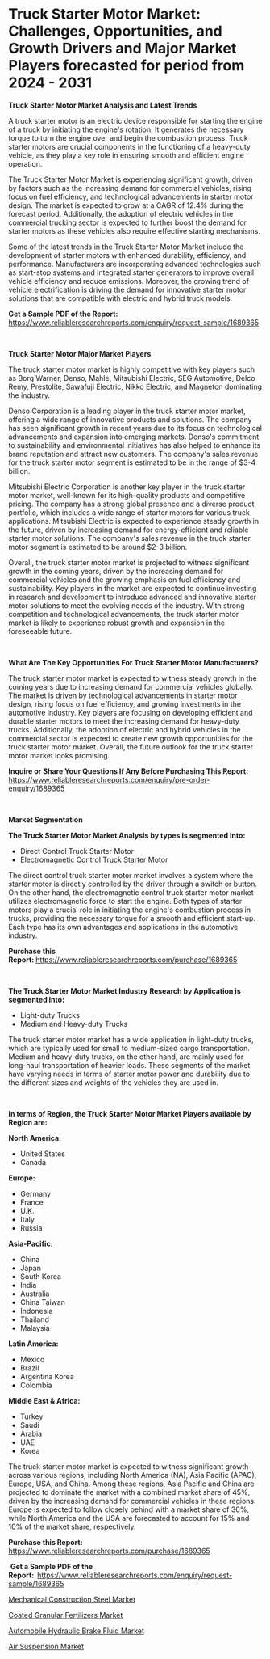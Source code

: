 <p><h1>Truck Starter Motor Market: Challenges, Opportunities, and Growth Drivers and Major Market Players forecasted for period from 2024 - 2031</h1></p><p><strong>Truck Starter Motor Market Analysis and Latest Trends</strong></p>
<p><p>A truck starter motor is an electric device responsible for starting the engine of a truck by initiating the engine's rotation. It generates the necessary torque to turn the engine over and begin the combustion process. Truck starter motors are crucial components in the functioning of a heavy-duty vehicle, as they play a key role in ensuring smooth and efficient engine operation.</p><p>The Truck Starter Motor Market is experiencing significant growth, driven by factors such as the increasing demand for commercial vehicles, rising focus on fuel efficiency, and technological advancements in starter motor design. The market is expected to grow at a CAGR of 12.4% during the forecast period. Additionally, the adoption of electric vehicles in the commercial trucking sector is expected to further boost the demand for starter motors as these vehicles also require effective starting mechanisms.</p><p>Some of the latest trends in the Truck Starter Motor Market include the development of starter motors with enhanced durability, efficiency, and performance. Manufacturers are incorporating advanced technologies such as start-stop systems and integrated starter generators to improve overall vehicle efficiency and reduce emissions. Moreover, the growing trend of vehicle electrification is driving the demand for innovative starter motor solutions that are compatible with electric and hybrid truck models.</p></p>
<p><strong>Get a Sample PDF of the Report:&nbsp;</strong> <a href="https://www.reliableresearchreports.com/enquiry/request-sample/1689365">https://www.reliableresearchreports.com/enquiry/request-sample/1689365</a></p>
<p>&nbsp;</p>
<p><strong>Truck Starter Motor Major Market Players</strong></p>
<p><p>The truck starter motor market is highly competitive with key players such as Borg Warner, Denso, Mahle, Mitsubishi Electric, SEG Automotive, Delco Remy, Prestolite, Sawafuji Electric, Nikko Electric, and Magneton dominating the industry.</p><p>Denso Corporation is a leading player in the truck starter motor market, offering a wide range of innovative products and solutions. The company has seen significant growth in recent years due to its focus on technological advancements and expansion into emerging markets. Denso's commitment to sustainability and environmental initiatives has also helped to enhance its brand reputation and attract new customers. The company's sales revenue for the truck starter motor segment is estimated to be in the range of $3-4 billion.</p><p>Mitsubishi Electric Corporation is another key player in the truck starter motor market, well-known for its high-quality products and competitive pricing. The company has a strong global presence and a diverse product portfolio, which includes a wide range of starter motors for various truck applications. Mitsubishi Electric is expected to experience steady growth in the future, driven by increasing demand for energy-efficient and reliable starter motor solutions. The company's sales revenue in the truck starter motor segment is estimated to be around $2-3 billion.</p><p>Overall, the truck starter motor market is projected to witness significant growth in the coming years, driven by the increasing demand for commercial vehicles and the growing emphasis on fuel efficiency and sustainability. Key players in the market are expected to continue investing in research and development to introduce advanced and innovative starter motor solutions to meet the evolving needs of the industry. With strong competition and technological advancements, the truck starter motor market is likely to experience robust growth and expansion in the foreseeable future.</p></p>
<p>&nbsp;</p>
<p><strong>What Are The Key Opportunities For Truck Starter Motor Manufacturers?</strong></p>
<p><p>The truck starter motor market is expected to witness steady growth in the coming years due to increasing demand for commercial vehicles globally. The market is driven by technological advancements in starter motor design, rising focus on fuel efficiency, and growing investments in the automotive industry. Key players are focusing on developing efficient and durable starter motors to meet the increasing demand for heavy-duty trucks. Additionally, the adoption of electric and hybrid vehicles in the commercial sector is expected to create new growth opportunities for the truck starter motor market. Overall, the future outlook for the truck starter motor market looks promising.</p></p>
<p><strong>Inquire or Share Your Questions If Any Before Purchasing This Report:</strong> <a href="https://www.reliableresearchreports.com/enquiry/pre-order-enquiry/1689365">https://www.reliableresearchreports.com/enquiry/pre-order-enquiry/1689365</a></p>
<p>&nbsp;</p>
<p><strong>Market Segmentation</strong></p>
<p><strong>The Truck Starter Motor Market Analysis by types is segmented into:</strong></p>
<p><ul><li>Direct Control Truck Starter Motor</li><li>Electromagnetic Control Truck Starter Motor</li></ul></p>
<p><p>The direct control truck starter motor market involves a system where the starter motor is directly controlled by the driver through a switch or button. On the other hand, the electromagnetic control truck starter motor market utilizes electromagnetic force to start the engine. Both types of starter motors play a crucial role in initiating the engine's combustion process in trucks, providing the necessary torque for a smooth and efficient start-up. Each type has its own advantages and applications in the automotive industry.</p></p>
<p><strong>Purchase this Report:&nbsp;</strong><a href="https://www.reliableresearchreports.com/purchase/1689365">https://www.reliableresearchreports.com/purchase/1689365</a></p>
<p>&nbsp;</p>
<p><strong>The Truck Starter Motor Market Industry Research by Application is segmented into:</strong></p>
<p><ul><li>Light-duty Trucks</li><li>Medium and Heavy-duty Trucks</li></ul></p>
<p><p>The truck starter motor market has a wide application in light-duty trucks, which are typically used for small to medium-sized cargo transportation. Medium and heavy-duty trucks, on the other hand, are mainly used for long-haul transportation of heavier loads. These segments of the market have varying needs in terms of starter motor power and durability due to the different sizes and weights of the vehicles they are used in.</p></p>
<p>&nbsp;</p>
<p><strong>In terms of Region, the Truck Starter Motor Market Players available by Region are:</strong></p>
<p>
    <p> <strong> North America: </strong>
        <ul>
            <li>United States</li>
            <li>Canada</li>
        </ul>
        </p> 
    <p> <strong> Europe: </strong>
        <ul>
            <li>Germany</li>
            <li>France</li>
            <li>U.K.</li>
            <li>Italy</li>
            <li>Russia</li>
        </ul>
        </p> 
    <p> <strong> Asia-Pacific: </strong>
        <ul>
            <li>China</li>
            <li>Japan</li>
            <li>South Korea</li>
            <li>India</li>
            <li>Australia</li>
            <li>China Taiwan</li>
            <li>Indonesia</li>
            <li>Thailand</li>
            <li>Malaysia</li>
        </ul>
        </p> 
    <p> <strong> Latin America: </strong>
        <ul>
            <li>Mexico</li>
            <li>Brazil</li>
            <li>Argentina Korea</li>
            <li>Colombia</li>
        </ul>
        </p> 
    <p> <strong> Middle East & Africa: </strong>
        <ul>
            <li>Turkey</li>
            <li>Saudi</li>
            <li>Arabia</li>
            <li>UAE</li>
            <li>Korea</li>
        </ul>
    </p>
    </p>
<p><p>The truck starter motor market is expected to witness significant growth across various regions, including North America (NA), Asia Pacific (APAC), Europe, USA, and China. Among these regions, Asia Pacific and China are projected to dominate the market with a combined market share of 45%, driven by the increasing demand for commercial vehicles in these regions. Europe is expected to follow closely behind with a market share of 30%, while North America and the USA are forecasted to account for 15% and 10% of the market share, respectively.</p></p>
<p><strong>Purchase this Report: </strong><a href="https://www.reliableresearchreports.com/purchase/1689365">https://www.reliableresearchreports.com/purchase/1689365</a></p>
<p>&nbsp;<strong>Get a Sample PDF of the Report:&nbsp;&nbsp;</strong><a href="https://www.reliableresearchreports.com/enquiry/request-sample/1689365">https://www.reliableresearchreports.com/enquiry/request-sample/1689365</a></p>
<p><strong></strong></p>
<p><p><a href="https://view.publitas.com/reportprime-1/decoding-the-mechanical-construction-steel-market-a-deep-dive-into-the-latest-market-trends-market-segmentation-and-competitive-analysis/">Mechanical Construction Steel Market</a></p><p><a href="https://view.publitas.com/reportprime-1/global-coated-granular-fertilizers-market-by-types-applications-and-major-players-with-regional-growth-rate-analysis-and-development-situation-from-2023-to-2030/">Coated Granular Fertilizers Market</a></p><p><a href="https://lydian-appliance-61d.notion.site/Automobile-Hydraulic-Brake-Fluid-Market-Size-Focuses-on-Market-Dynamics-In-Depth-Analysis-and-Futur-95cd54f2a474490ca7ae508f57754e6d">Automobile Hydraulic Brake Fluid Market</a></p><p><a href="https://github.com/Sherrillcrooksxa8i18ucf2m/Market-Research-Report-List-1/blob/main/air-suspension-market.md">Air Suspension Market</a></p></p>
